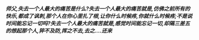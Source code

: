 ***师父,失去一个人最大的痛苦是什么?失去一个人最大的痛苦就是,仿佛之前所有的快乐,都成了讽刺,那个人在你心里扎了根,让你什么时候疼,你就什么时候疼;不是说时间能忘记一切吗?失去一个人最大的痛苦就是,感觉时间能忘记一切,却隔三差五的想起那个人,猝不及防,挥之不去,去之....还来***